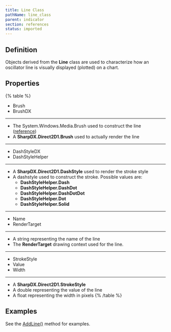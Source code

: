 ```yaml
---
title: Line Class
pathName: line_class
parent: indicator
section: references
status: imported
---
```


## Definition

Objects derived from the **Line** class are used to characterize how an oscillator line is visually displayed (plotted) on a chart.

## Properties

{% table %}

* Brush
* BrushDX

---

* The System.Windows.Media.Brush used to construct the line ([reference](https://msdn.microsoft.com/en-us/library/system.windows.media.brushes%28v=vs.110%29.aspx))
* A **SharpDX.Direct2D1.Brush** used to actually render the line

---

* DashStyleDX
* DashStyleHelper

---

* A **SharpDX.Direct2D1.DashStyle** used to render the stroke style
* A dashstyle used to construct the stroke. Possible values are:
  * **DashStyleHelper.Dash**
  * **DashStyleHelper.DashDot**
  * **DashStyleHelper.DashDotDot**
  * **DashStyleHelper.Dot**
  * **DashStyleHelper.Solid**

---

* Name
* RenderTarget

---

* A string representing the name of the line
* The **RenderTarget** drawing context used for the line.

---

* StrokeStyle
* Value
* Width

---

* A **SharpDX.Direct2D1.StrokeStyle**
* A double representing the value of the line
* A float representing the width in pixels
{% /table %}

## Examples

See the [AddLine()](addline) method for examples.
